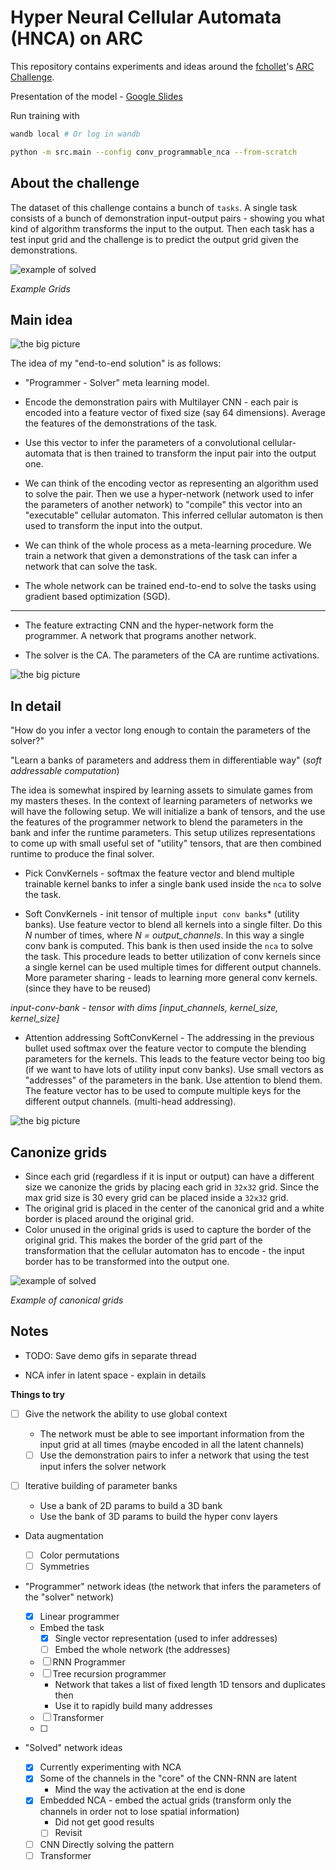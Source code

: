 # Hyper Neural Cellular Automata (HNCA) on ARC

This repository contains experiments and ideas around the [fchollet](https://twitter.com/fchollet)'s [ARC Challenge](https://www.kaggle.com/c/abstraction-and-reasoning-challenge/).

Presentation of the model - [Google Slides](https://docs.google.com/presentation/d/1kr_g2416fnWQQePeG7R_mS0YjO5J-_y1KNVEGBNrvbg/edit?usp=sharing)

Run training with

```sh
wandb local # Or log in wandb

python -m src.main --config conv_programmable_nca --from-scratch
```

## About the challenge

The dataset of this challenge contains a bunch of `tasks`.
A single task consists of a bunch of demonstration input-output pairs - showing
you what kind of algorithm transforms the input to the output. Then each task
has a test input grid and the challenge is to predict the output grid given
the demonstrations.

![example of solved](./assets/example-solved-1.png)

_Example Grids_

## Main idea

![the big picture](./assets/hyper-nca-arc-the-big-picture.svg)

The idea of my "end-to-end solution" is as follows:

- "Programmer - Solver" meta learning model.

- Encode the demonstration pairs with Multilayer CNN - each pair is encoded into
  a feature vector of fixed size (say 64 dimensions). Average the features
  of the demonstrations of the task.

- Use this vector to infer the parameters of a convolutional cellular-automata that
  is then trained to transform the input pair into the output one.

- We can think of the encoding vector as representing an algorithm used to solve the pair.
  Then we use a hyper-network (network used to infer the parameters of another network) to "compile" this vector into an "executable" cellular automaton.
  This inferred cellular automaton is then used to transform the input into the output.

- We can think of the whole process as a meta-learning procedure. We train a network
  that given a demonstrations of the task can infer a network that can solve the task.

- The whole network can be trained end-to-end to solve the tasks using gradient
  based optimization (SGD).

---

- The feature extracting CNN and the hyper-network form the programmer. A network
  that programs another network.

- The solver is the CA. The parameters of the CA are runtime activations.

![the big picture](./assets/hyper-nca-arc-detailed.svg)

## In detail

"How do you infer a vector long enough to contain the parameters of the solver?"

"Learn a banks of parameters and address them in differentiable way" (_soft addressable computation_)

The idea is somewhat inspired by learning assets to simulate games from my masters theses.
In the context of learning parameters of networks we will have the following setup.
We will initialize a bank of tensors, and the use the features of the programmer
network to blend the parameters in the bank and infer the runtime parameters.
This setup utilizes representations to come up with small useful set of
"utility" tensors, that are then combined runtime to produce the final solver.

- Pick ConvKernels - softmax the feature vector and blend multiple trainable
  kernel banks to infer a single bank used inside the `nca` to solve the task.

- Soft ConvKernels - init tensor of multiple `input conv banks`\* (utility banks).
  Use feature vector to blend all kernels into a single filter.
  Do this _N_ number of times, where _N = output_channels_.
  In this way a single conv bank is computed. This bank is then used inside
  the `nca` to solve the task.
  This procedure leads to better utilization of conv kernels since
  a single kernel can be used multiple times for different output channels.
  More parameter sharing - leads to learning more general conv kernels.
  (since they have to be reused)

_*input-conv-bank* - tensor with dims [input_channels, kernel_size, kernel_size]_

- Attention addressing SoftConvKernel - The addressing in the previous bullet used softmax over the feature vector to compute the blending parameters for the kernels. This leads to the feature vector being too big (if we want to have lots of utility input conv banks). Use small vectors as "addresses" of the parameters in the bank. Use attention to blend them. The feature vector has to be used to compute multiple keys for the different output channels. (multi-head addressing).

![the big picture](./assets/hyper-nca-arc-soft-addressable-computation.svg)

## Canonize grids

- Since each grid (regardless if it is input or output) can have a different size
  we canonize the grids by placing each grid in `32x32` grid. Since the max grid size
  is 30 every grid can be placed inside a `32x32` grid.
- The original grid is placed in the center of the canonical grid and
  a white border is placed around the original grid.
- Color unused in the original grids is used to capture the border of the
  original grid. This makes the border of the grid part of the transformation
  that the cellular automaton has to encode - the input border has to be
  transformed into the output one.

![example of solved](./assets/example-solved-2.png)

_Example of canonical grids_

## Notes

- TODO: Save demo gifs in separate thread

- NCA infer in latent space - explain in details

**Things to try**

- [ ] Give the network the ability to use global context

  - The network must be able to see important information from the
    input grid at all times (maybe encoded in all the latent channels)
  - [ ] Use the demonstration pairs to infer a network that using the
        test input infers the solver network

- [ ] Iterative building of parameter banks

  - Use a bank of 2D params to build a 3D bank
  - Use the bank of 3D params to build the hyper conv layers

- Data augmentation

  - [ ] Color permutations
  - [ ] Symmetries

- "Programmer" network ideas (the network that infers the parameters of the "solver" network)

  - [x] Linear programmer
  - Embed the task
    - [x] Single vector representation (used to infer addresses)
    - [ ] Embed the whole network (the addresses)
  - [ ] RNN Programmer
  - [ ] Tree recursion programmer
    - Network that takes a list of fixed length 1D tensors and duplicates then
    - Use it to rapidly build many addresses
  - [ ] Transformer
  - [ ]

- "Solved" network ideas
  - [x] Currently experimenting with NCA
  - [x] Some of the channels in the "core" of the CNN-RNN are latent
    - Mind the way the activation at the end is done
  - [x] Embedded NCA - embed the actual grids (transform only the channels in order not to lose spatial information)
    - Did not get good results
    - [ ] Revisit
  - [ ] CNN Directly solving the pattern
  - [ ] Transformer
